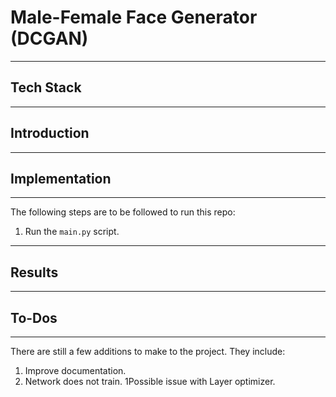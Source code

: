 # Male-Female Face Generator (DCGAN)

---
## Tech Stack

---
## Introduction

---
## Implementation

---
The following steps are to be followed to run this repo:
1. Run the `main.py` script.
---
## Results

---
## To-Dos

---
There are still a few additions to make to the project. They include:
1. Improve documentation.
2. Network does not train.
   1Possible issue with Layer optimizer.

